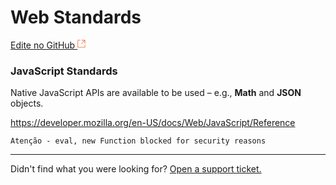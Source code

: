 # Web **Standards**

[Edite no GitHub <svg width="14" height="14" xmlns="http://www.w3.org/2000/svg"><g fill="none" stroke="#F3652B"><path d="M4.81.71H.672v11.43H12.1V8.001" stroke-width=".8"/><path d="M6.87.786h5.155V5.94M6.31 6.5L12.026.786"/></g></svg>](https://github.com/aziontech/docs_en/edit/master/edge-functions/runtime-apis/web-standards/index.md)

### JavaScript Standards

Native JavaScript APIs are available to be used – e.g., **Math** and **JSON** objects.

https://developer.mozilla.org/en-US/docs/Web/JavaScript/Reference

~~~
Atenção - eval, new Function blocked for security reasons
~~~



---

Didn't find what you were looking for? [Open a support ticket.](https://tickets.azion.com/)